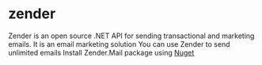 # zender

Zender is an open source .NET API for sending transactional and marketing emails. It is an email marketing solution
You can use Zender to send unlimited emails
Install Zender.Mail package using <a href='https://www.nuget.org/packages/Zender.Mail/1.0.0' target='_blank'>Nuget</a>
